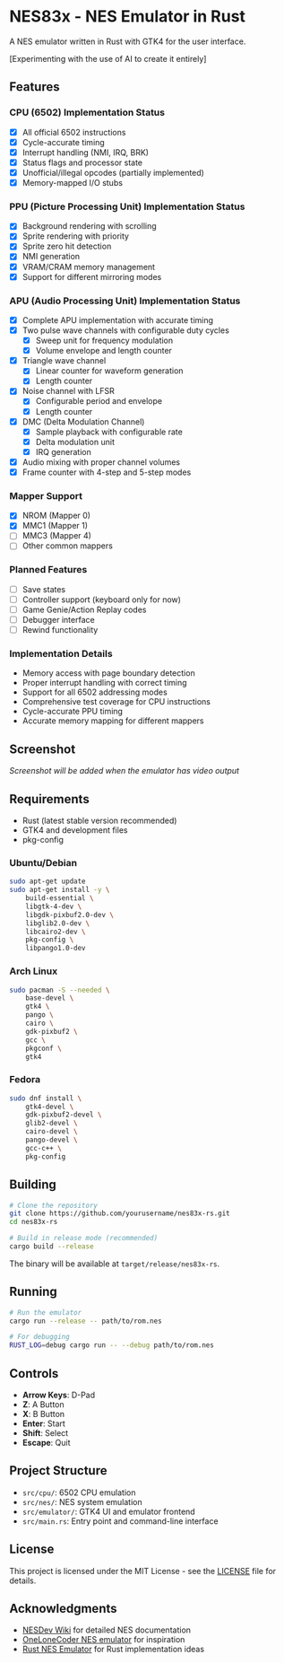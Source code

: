 # NES83x - NES Emulator in Rust

A NES emulator written in Rust with GTK4 for the user interface.

[Experimenting with the use of AI to create it entirely]

## Features

### CPU (6502) Implementation Status
- [x] All official 6502 instructions
- [x] Cycle-accurate timing
- [x] Interrupt handling (NMI, IRQ, BRK)
- [x] Status flags and processor state
- [x] Unofficial/illegal opcodes (partially implemented)
- [x] Memory-mapped I/O stubs

### PPU (Picture Processing Unit) Implementation Status
- [x] Background rendering with scrolling
- [x] Sprite rendering with priority
- [x] Sprite zero hit detection
- [x] NMI generation
- [x] VRAM/CRAM memory management
- [x] Support for different mirroring modes

### APU (Audio Processing Unit) Implementation Status
- [x] Complete APU implementation with accurate timing
- [x] Two pulse wave channels with configurable duty cycles
  - [x] Sweep unit for frequency modulation
  - [x] Volume envelope and length counter
- [x] Triangle wave channel
  - [x] Linear counter for waveform generation
  - [x] Length counter
- [x] Noise channel with LFSR
  - [x] Configurable period and envelope
  - [x] Length counter
- [x] DMC (Delta Modulation Channel)
  - [x] Sample playback with configurable rate
  - [x] Delta modulation unit
  - [x] IRQ generation
- [x] Audio mixing with proper channel volumes
- [x] Frame counter with 4-step and 5-step modes

### Mapper Support
- [x] NROM (Mapper 0)
- [x] MMC1 (Mapper 1)
- [ ] MMC3 (Mapper 4)
- [ ] Other common mappers

### Planned Features
- [ ] Save states
- [ ] Controller support (keyboard only for now)
- [ ] Game Genie/Action Replay codes
- [ ] Debugger interface
- [ ] Rewind functionality

### Implementation Details
- Memory access with page boundary detection
- Proper interrupt handling with correct timing
- Support for all 6502 addressing modes
- Comprehensive test coverage for CPU instructions
- Cycle-accurate PPU timing
- Accurate memory mapping for different mappers

## Screenshot

*Screenshot will be added when the emulator has video output*

## Requirements

- Rust (latest stable version recommended)
- GTK4 and development files
- pkg-config

### Ubuntu/Debian

```bash
sudo apt-get update
sudo apt-get install -y \
    build-essential \
    libgtk-4-dev \
    libgdk-pixbuf2.0-dev \
    libglib2.0-dev \
    libcairo2-dev \
    pkg-config \
    libpango1.0-dev
```

### Arch Linux

```bash
sudo pacman -S --needed \
    base-devel \
    gtk4 \
    pango \
    cairo \
    gdk-pixbuf2 \
    gcc \
    pkgconf \
    gtk4
```

### Fedora

```bash
sudo dnf install \
    gtk4-devel \
    gdk-pixbuf2-devel \
    glib2-devel \
    cairo-devel \
    pango-devel \
    gcc-c++ \
    pkg-config
```

## Building

```bash
# Clone the repository
git clone https://github.com/yourusername/nes83x-rs.git
cd nes83x-rs

# Build in release mode (recommended)
cargo build --release
```

The binary will be available at `target/release/nes83x-rs`.

## Running

```bash
# Run the emulator
cargo run --release -- path/to/rom.nes

# For debugging
RUST_LOG=debug cargo run -- --debug path/to/rom.nes
```

## Controls

- **Arrow Keys**: D-Pad
- **Z**: A Button
- **X**: B Button
- **Enter**: Start
- **Shift**: Select
- **Escape**: Quit

## Project Structure

- `src/cpu/`: 6502 CPU emulation
- `src/nes/`: NES system emulation
- `src/emulator/`: GTK4 UI and emulator frontend
- `src/main.rs`: Entry point and command-line interface

## License

This project is licensed under the MIT License - see the [LICENSE](LICENSE) file for details.

## Acknowledgments

- [NESDev Wiki](https://wiki.nesdev.org) for detailed NES documentation
- [OneLoneCoder NES emulator](https://github.com/OneLoneCoder/olcNES) for inspiration
- [Rust NES Emulator](https://github.com/koute/pinky) for Rust implementation ideas
